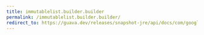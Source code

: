 ```yaml
---
title: immutablelist.builder.builder
permalink: /immutablelist.builder.builder/
redirect_to: https://guava.dev/releases/snapshot-jre/api/docs/com/google/common/collect/ImmutableList.Builder.html#Builder--
---
```

